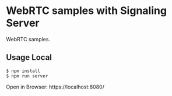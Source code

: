 WebRTC samples with Signaling Server
==============

WebRTC samples.

## Usage Local

```
$ npm install
$ npm run server
```

Open in Browser: https://localhost:8080/
